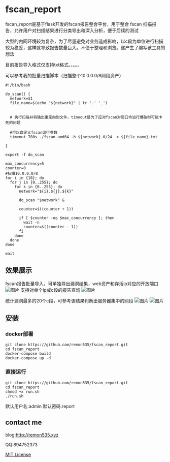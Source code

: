 # fscan_report
fscan_report是基于flask开发的fscan报告整合平台，用于整合 fscan 扫描报告，允许用户对扫描结果进行分类导出和深入分析，便于后续的测试

大型的内网环境较为复杂，为了尽量避免对业务造成影响，以c段为单位进行扫描较为稳妥，这样就导致报告数量巨大。不便于整理和浏览。遂产生了编写该工具的想法

目前报告导入格式仅支持txt格式。。。。。


可以参考我的批量扫描脚本（扫描整个10.0.0.0/8网段资产）
```
#!/bin/bash

do_scan() {
  network=$1
  file_name=$(echo "${network}" | tr '.' '_')
  

  # 执行扫描并将输出重定向到文件，timeout是为了应对fscan对弱口令进行爆破时可能卡死的问题

  #可以自定义fscan运行参数
  timeout 780s ./fscan_amd64 -h ${network}.0/24  > ${file_name}.txt    

}

export -f do_scan

max_concurrency=5
counter=0
#扫描10.0.0.0/8
for i in {10}; do
  for j in {0..255}; do
    for k in {0..255}; do
      network="${i}.${j}.${k}"

      do_scan "$network" &

      counter=$((counter + 1))

      if [ $counter -eq $max_concurrency ]; then
        wait -n
        counter=$((counter - 1))
      fi
    done
  done
done

wait

```
## 效果展示
fscan报告批量导入，可单独导出漏洞结果，web资产和存活ip对应的开放端口
![图片](https://github.com/remon535/fscan_report/assets/51557121/6a21d368-eb7b-4668-87a9-c4af9c3e25e4)
支持对单个ip或c段的报告查询
![图片](https://github.com/remon535/fscan_report/assets/51557121/1fb02b3f-69e0-44a2-a0f4-1752ecbaf9c8)

统计漏洞最多的20个c段，可参考该结果判断出服务器集中的网段
![图片](https://github.com/remon535/fscan_report/assets/51557121/7e21bd89-94ea-48ed-9762-b1b9f5c29c3f)
![图片](https://github.com/remon535/fscan_report/assets/51557121/76693e02-f7d2-4be5-a0fd-10b373a84110)



## 安装
### docker部署
```
git clone https://github.com/remon535/fscan_report.git
cd fscan_report
docker-compose build
docker-compose up -d
```
### 直接运行
```
git clone https://github.com/remon535/fscan_report.git
cd fscan_report
chmod +x run.sh
./run.sh
```
默认用户名:admin 默认密码:report 


## contact me
blog:http://remon535.xyz

QQ:894752373


[MIT License](LICENSE)
